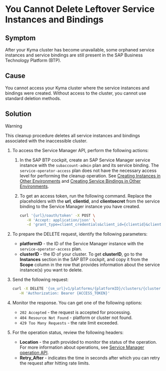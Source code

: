 # You Cannot Delete Leftover Service Instances and Bindings

## Symptom

After your Kyma cluster has become unavailable, some orphaned service instances and service bindings are still present in the SAP Business Technology Platform (BTP).

## Cause

You cannot access your Kyma cluster where the service instances and bindings were created. Without access to the cluster, you cannot use standard deletion methods.

## Solution

> [!Warning]
> This cleanup procedure deletes all service instances and bindings associated with the inaccessible cluster.

1. To access the Service Manager API, perform the following actions:
   
   1. In the SAP BTP cockpit, create an SAP Service Manager service instance with the `subaccount-admin` plan and its service binding. The `service-operator-access` plan does not have the necessary access level for performing the cleanup operation.
   See [Creating Instances in Other Environments](https://help.sap.com/docs/service-manager/sap-service-manager/creating-service-instances) and [Creating Service Bindings in Other Environments](https://help.sap.com/docs/service-manager/sap-service-manager/creating-service-bindings-in-other-environments).
   2. To get an access token, run the following command. Replace the placeholders with the **url**, **clientid**, and **clientsecret** from the service binding to the Service Manager instance you have created.
      
      ```bash
      curl '{url}/oauth/token' -X POST \
         -H 'Accept: application/json' \
         -d 'grant_type=client_credentials&client_id={clientid}&client_secret={clientsecret}'
      ```

2. To prepare the DELETE request, identify the following parameters:
     - **platformID** - the ID of the Service Manager instance with the `service-operator-access` plan.
     - **clusterID** - the ID of your cluster. To get **clusterID**, go to the **Instances** section in the SAP BTP cockpit, and copy it from the **Scope** column in the row that provides information about the service instance(s) you want to delete.
 
3. Send the following request:
   
   ```bash
   curl -X DELETE '{sm_url}v1/platforms/{platformID}/clusters/{clusterID}' \
      -H 'Authorization: Bearer {ACCESS_TOKEN}'
   ```

4. Monitor the response. You can get one of the following options:
   
    - `202 Accepted` - the request is accepted for processing.
    - `404 Resource Not Found` - platform or cluster not found.
    - `429 Too Many Requests` - the rate limit exceeded.

5. For the operation status, review the following headers:

   - **Location** - the path provided to monitor the status of the operation. For more information about operations, see [Service Manager operation API](https://api.sap.com/api/APIServiceManager/resource/getSingleOperation).
   - **Retry_After** - indicates the time in seconds after which you can retry the request after hitting rate limits.
